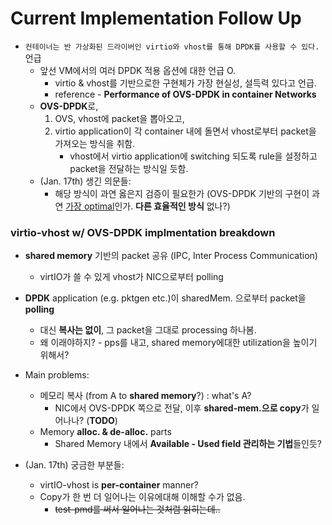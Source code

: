 # Current Implementation Follow Up

+ `컨테이너는 반 가상화된 드라이버인 virtio와 vhost를 통해 DPDK를 사용할 수 있다.` 언급
  + 앞선 VM에서의 여러 DPDK 적용 옵션에 대한 언급  O.
    + virtio & vhost를 기반으로한 구현체가 가장 현실성, 설득력 있다고 언급.
    + reference - **Performance of OVS-DPDK in container Networks** 
  + **OVS-DPDK**로,
    1. OVS, vhost에 packet을 뽑아오고,
    2. virtio application이 각 container 내에 돌면서 vhost로부터 packet을 가져오는 방식을 취함.
       - vhost에서 virtio application에 switching 되도록 rule을 설정하고 packet을 전달하는 방식일 듯함.
  + (Jan. 17th) 생긴 의문들:
    + 해당 방식이 과연 옳은지 검증이 필요한가 (OVS-DPDK 기반의 구현이 과연 <u>가장 optimal</u>인가. **다른 효율적인 방식** 없나?)





### virtio-vhost w/ OVS-DPDK implmentation breakdown

+ **shared memory** 기반의 packet 공유 (IPC, Inter Process Communication)
  + virtIO가 쓸 수 있게 vhost가 NIC으로부터 polling
+ **DPDK** application (e.g. pktgen etc.)이 sharedMem. 으로부터 packet을 **polling**
  + 대신 **복사는 없이**, 그 packet을 그대로 processing 하나봄.
  + 왜 이래야하지? - pps를 내고, shared memory에대한 utilization을 높이기 위해서?
    

+ Main problems:
  + 메모리 복사 (from A to **shared memory**?) : what's A?
    + NIC에서 OVS-DPDK 쪽으로 전달, 이후 **shared-mem.으로 copy**가 일어나나? (**TODO**)
  + Memory **alloc. & de-alloc.** parts
    + Shared Memory 내에서 **Available - Used field 관리하는 기법**들인듯?



+ (Jan. 17th) 궁금한 부분들:
  + virtIO-vhost is **per-container** manner?
  + Copy가 한 번 더 일어나는 이유에대해 이해할 수가 없음.
    + ~~test-pmd를 써서 일어나는 것처럼 읽히는데..~~

